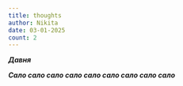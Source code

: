 ```yaml
---
title: thoughts
author: Nikita
date: 03-01-2025
count: 2
---
```


_**Давня**_

_**Сало сало сало сало сало сало сало сало сало**_
